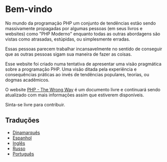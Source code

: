 # Bem-vindo #

No mundo da programação PHP um conjunto de tendências estão sendo massivamente propagadas por algumas pessoas (em seus livros e websites) como "PHP Moderno" enquanto todas as outras abordagens são vistas como atrasadas, estúpidas, ou simplesmente erradas.

Essas pessoas parecem trabalhar incansavelmente no sentido de conseguir que as outras pessoas sigam sua maneira de fazer as coisas.

Esse website foi criado numa tentativa de apresentar uma visão pragmática sobre a programação PHP. Uma visão ditada pela experiência e consequências práticas ao invés de tendências populares, teorias, ou dogmas acadêmicos.

O website [PHP - The Wrong Way](http://www.phpthewrongway.com/) é um documento livre e continuará sendo atualizado com mais informações assim que estiverem disponíveis.

Sinta-se livre para contribuir.

## Traduções ##

* [Dinamarquês](http://www.phpthewrongway.com/da/)
* [Espanhol](http://www.phpthewrongway.com/es/)
* [Inglês](http://www.phpthewrongway.com/)
* [Russo](http://www.phpthewrongway.com/ru)
* [Português](http://www.phpthewrongway.com/pt_BR)
